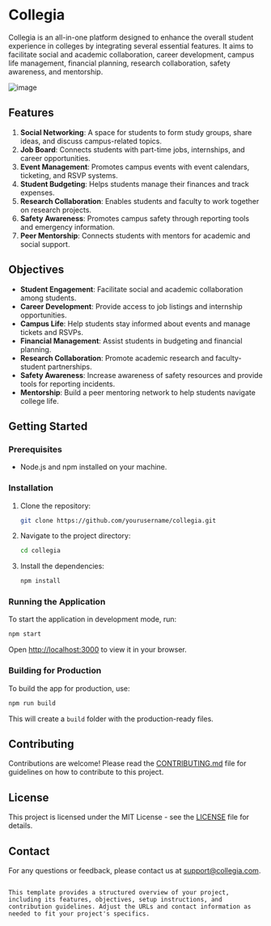 
# Collegia

Collegia is an all-in-one platform designed to enhance the overall student experience in colleges by integrating several essential features. It aims to facilitate social and academic collaboration, career development, campus life management, financial planning, research collaboration, safety awareness, and mentorship.

![image](https://github.com/user-attachments/assets/8c39d128-f48b-4bb1-a186-6011a5701e24)



## Features

1. **Social Networking**: A space for students to form study groups, share ideas, and discuss campus-related topics.
2. **Job Board**: Connects students with part-time jobs, internships, and career opportunities.
3. **Event Management**: Promotes campus events with event calendars, ticketing, and RSVP systems.
4. **Student Budgeting**: Helps students manage their finances and track expenses.
5. **Research Collaboration**: Enables students and faculty to work together on research projects.
6. **Safety Awareness**: Promotes campus safety through reporting tools and emergency information.
7. **Peer Mentorship**: Connects students with mentors for academic and social support.

## Objectives

- **Student Engagement**: Facilitate social and academic collaboration among students.
- **Career Development**: Provide access to job listings and internship opportunities.
- **Campus Life**: Help students stay informed about events and manage tickets and RSVPs.
- **Financial Management**: Assist students in budgeting and financial planning.
- **Research Collaboration**: Promote academic research and faculty-student partnerships.
- **Safety Awareness**: Increase awareness of safety resources and provide tools for reporting incidents.
- **Mentorship**: Build a peer mentoring network to help students navigate college life.

## Getting Started

### Prerequisites

- Node.js and npm installed on your machine.

### Installation

1. Clone the repository:
   ```bash
   git clone https://github.com/yourusername/collegia.git
   ```
2. Navigate to the project directory:
   ```bash
   cd collegia
   ```
3. Install the dependencies:
   ```bash
   npm install
   ```

### Running the Application

To start the application in development mode, run:
```bash
npm start
```
Open [http://localhost:3000](http://localhost:3000) to view it in your browser.

### Building for Production

To build the app for production, use:
```bash
npm run build
```
This will create a `build` folder with the production-ready files.

## Contributing

Contributions are welcome! Please read the [CONTRIBUTING.md](CONTRIBUTING.md) file for guidelines on how to contribute to this project.

## License

This project is licensed under the MIT License - see the [LICENSE](LICENSE) file for details.

## Contact

For any questions or feedback, please contact us at [support@collegia.com](mailto:support@collegia.com).

```

This template provides a structured overview of your project, including its features, objectives, setup instructions, and contribution guidelines. Adjust the URLs and contact information as needed to fit your project's specifics.
